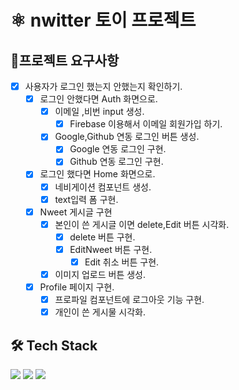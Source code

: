 # ⚛ nwitter 토이 프로젝트
## 📌프로젝트 요구사항
- [X] 사용자가 로그인 했는지 안했는지 확인하기.
  - [X] 로그인 안했다면 Auth 화면으로.
    - [X] 이메일 ,비번 input 생성.
      - [X] Firebase 이용해서 이메일 회원가입 하기. 
    - [X] Google,Github 연동 로그인 버튼 생성.
      - [X] Google 연동 로그인 구현.
      - [X] Github 연동 로그인 구현. 
  - [X] 로그인 했다면 Home 화면으로.
    - [X] 네비게이션 컴포넌트 생성.
    - [X] text입력 폼 구현.
  - [X] Nweet 게시글 구현
    - [X] 본인이 쓴 게시글 이면 delete,Edit 버튼 시각화.  
      - [X] delete 버튼 구현.
      - [X] EditNweet 버튼 구현. 
        - [X] Edit 취소 버튼 구현.
    - [X] 이미지 업로드 버튼 생성.
  - [X] Profile 페이지 구현.  
    - [X] 프로파일 컴포넌트에 로그아웃 기능 구현. 
    - [X] 개인이 쓴 게시물 시각화.

## 🛠 Tech Stack
<p>
<img src="https://img.shields.io/badge/Node.js-339933?style=flat-square&logo=Node.js&logoColor=white"/>
<img src="https://img.shields.io/badge/React-61DAFB?style=flat-square&logo=React&logoColor=white"/>
<img src="https://img.shields.io/badge/Firebase-FFCB2B?style=flat-square&logo=Firebase&logoColor=white"/>
</p>
